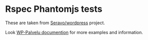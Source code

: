 # Rspec Phantomjs tests
These are taken from [Seravo/wordpress](https://github.com/Seravo/wordpress) project.

Look [WP-Palvelu documention](https://docs.wp-palvelu.fi/tests/integration-tests/) for more examples and information.